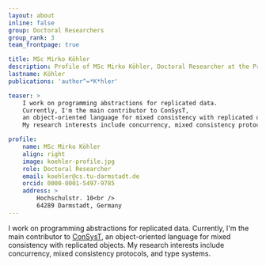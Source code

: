 ```yaml
---
layout: about
inline: false
group: Doctoral Researchers
group_rank: 3
team_frontpage: true

title: MSc Mirko Köhler
description: Profile of MSc Mirko Köhler, Doctoral Researcher at the Programming Group.
lastname: Köhler
publications: 'author^=*K*hler'

teaser: >
    I work on programming abstractions for replicated data.
    Currently, I'm the main contributor to ConSysT,
    an object-oriented language for mixed consistency with replicated objects.
    My research interests include concurrency, mixed consistency protocols, and type systems.

profile:
    name: MSc Mirko Köhler
    align: right
    image: koehler-profile.jpg
    role: Doctoral Researcher
    email: koehler@cs.tu-darmstadt.de
    orcid: 0000-0001-5497-9785
    address: >
        Hochschulstr. 10<br />
        64289 Darmstadt, Germany
---
```


I work on programming abstractions for replicated data.
Currently, I'm the main contributor to [ConSysT](https://consyst-project.github.io/),
an object-oriented language for mixed consistency with replicated objects.
My research interests include concurrency, mixed consistency protocols, and type systems.
